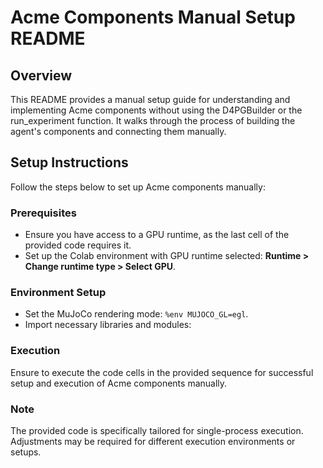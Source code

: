 # Acme Components Manual Setup README

## Overview
This README provides a manual setup guide for understanding and implementing Acme components without using the D4PGBuilder or the run_experiment function. It walks through the process of building the agent's components and connecting them manually.

## Setup Instructions
Follow the steps below to set up Acme components manually:

### Prerequisites
- Ensure you have access to a GPU runtime, as the last cell of the provided code requires it.
- Set up the Colab environment with GPU runtime selected: **Runtime > Change runtime type > Select GPU**.

### Environment Setup
- Set the MuJoCo rendering mode: `%env MUJOCO_GL=egl`.
- Import necessary libraries and modules:

### Execution

Ensure to execute the code cells in the provided sequence for successful setup and execution of Acme components manually.

### Note

The provided code is specifically tailored for single-process execution. Adjustments may be required for different execution environments or setups.
 
